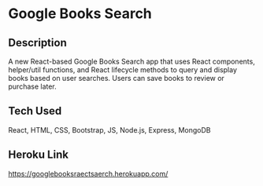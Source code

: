 # Google Books Search

## Description

A new React-based Google Books Search app that uses React components, helper/util functions, and React lifecycle methods to query and display books based on user searches. Users can save books to review or purchase later.

## Tech Used

React, HTML, CSS, Bootstrap, JS, Node.js, Express, MongoDB

## Heroku Link

https://googlebooksraectsaerch.herokuapp.com/
